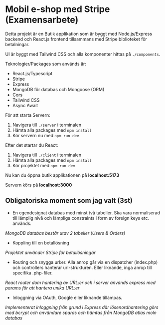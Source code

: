 # Mobil e-shop med Stripe (Examensarbete)

Detta projekt är en Butik applikation som är byggt med Node.js/Express backend och React.js frontend tillsammans med Stripe biblioteket för betalningar.

UI är byggt med Tailwind CSS och alla komponenter hittas på `./components`.

Teknologier/Packages som används är:

- React.js/Typescript
- Stripe
- Express
- MongoDB för databas och Mongoose (ORM)
- Cors
- Tailwind CSS
- Async Await

För att starta Servern:

1. Navigera till `./server` i terminalen
2. Hämta alla packages med `npm install`
3. Kör servern nu med `npm run dev`

Efter det startar du React:

1. Navigera till `./client` i terminalen
2. Hämta alla packages med `npm install`
3. Kör projektet med `npm run dev`

Nu kan du öppna butik applikationen på
**localhost:5173**

Servern körs på
**localhost:3000**

## Obligatoriska moment som jag valt (3st)

- En egendesignat databas med minst två tabeller. Ska vara normaliserad till lämplig nivå och lämpliga constraints i form av foreign keys etc. används.

_MongoDB databas består utav 2 tabeller (Users & Orders)_

- Koppling till en betallösning

_Projektet använder Stripe för betallösningar_

- Routing och snygga url:er. Alla anrop går via en dispatcher (index.php) och controllers hanterar url-strukturen. Eller liknande, inga anrop till specifika .php-filer.

_React router dom hantering av URL:er och i server används express med params för att hantera unika URL:er_

- Inloggning via OAuth, Google eller liknande tillämpas.

_Implementerat inloggning från grund i Express där lösenordhantering görs med bcrypt och användare sparas och hämtas från MongoDB atlas moln databas_
